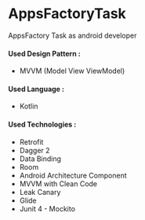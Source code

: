 # AppsFactoryTask
AppsFactory Task as android developer

#### Used Design Pattern :  
* MVVM (Model View ViewModel)

#### Used Language :
* Kotlin

#### Used Technologies :
* Retrofit
* Dagger 2
* Data Binding
* Room
* Android Architecture Component
* MVVM with Clean Code
* Leak Canary
* Glide
* Junit 4 - Mockito